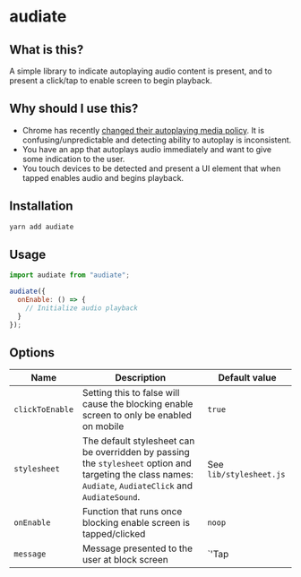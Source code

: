 # audiate

## What is this?

A simple library to indicate autoplaying audio content is present, and to present a click/tap to enable screen to begin playback.

## Why should I use this?

- Chrome has recently [changed their autoplaying media policy](https://developers.google.com/web/updates/2017/09/autoplay-policy-changes). It is confusing/unpredictable and detecting ability to autoplay is inconsistent.
- You have an app that autoplays audio immediately and want to give some indication to the user.
- You touch devices to be detected and present a UI element that when tapped enables audio and begins playback.

## Installation

```bash
yarn add audiate
```

## Usage

```javascript
import audiate from "audiate";

audiate({
  onEnable: () => {
    // Initialize audio playback
  }
});
```

## Options

| Name            | Description                                                                                                                                              | Default value                 |
| --------------- | -------------------------------------------------------------------------------------------------------------------------------------------------------- | ----------------------------- |
| `clickToEnable` | Setting this to false will cause the blocking enable screen to only be enabled on mobile                                                                 | `true`                        |
| `stylesheet`    | The default stylesheet can be overridden by passing the `stylesheet` option and targeting the class names: `Audiate`, `AudiateClick` and `AudiateSound`. | See `lib/stylesheet.js`       |
| `onEnable`      | Function that runs once blocking enable screen is tapped/clicked                                                                                         | `noop`                        |
| `message`       | Message presented to the user at block screen                                                                                                            | `'Tap|Click to enable audio'` |
